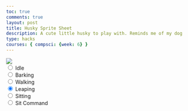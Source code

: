```yaml
---
toc: true
comments: true
layout: post
title: Husky Sprite Sheet
description: A cute little husky to play with. Reminds me of my dog
type: hacks
courses: { compsci: {week: 6} }
---
```


<body>
    <div>
        <canvas id="spriteContainer"> <!-- Within the base div is a canvas. An HTML canvas is used only for graphics. It allows the user to access some basic functions related to the image created on the canvas (including animation) -->
            <img id="HuskySpriteSheet" src="{{site.baseurl}}/images/HuskySpriteSheet.png">
        </canvas>
        <div id="controls"> <!--basic radio buttons which can be used to check whether each individual animaiton works -->
            <input type="radio" name="animation" id="idle" checked>
            <label for="idle">Idle</label><br>
            <input type="radio" name="animation" id="barking">
            <label for="barking">Barking</label><br>
            <input type="radio" name="animation" id="walking">
            <label for="walking">Walking</label><br>
            <input type="radio" name="animation" id="leaping" checked>
            <label for="leaping">Leaping</label><br>
            <input type="radio" name="animation" id="sitting">
            <label for="sitting">Sitting</label><br>
            <input type="radio" name="animation" id="sit command">
            <label for="sit command">Sit Command</label><br>
        </div>
    </div>
</body>
<script>
    // start on page load
    window.addEventListener('load', function () {
        const canvas = document.getElementById('spriteContainer');
        const ctx = canvas.getContext('2d');
        const SPRITE_WIDTH = 90;  // matches sprite pixel width
        const SPRITE_HEIGHT = 58; // matches sprite pixel height
        const SCALE_FACTOR = 2;  // control size of sprite on canvas
        const DESIRED_FRAME_RATE = 3; // 3 frames per second
        const FRAME_INTERVAL = 1000 / DESIRED_FRAME_RATE;
        const animationData = {
            'idle': {
                frameLimit: 3,
                x: 18, // X position for 'idle' animation
                y: -1, // Y position for 'idle' animation
            },
            'barking': {
                frameLimit: 3,
                x: 18, // X position for 'barking' animation
                y: 2, // Y position for 'barking' animation
            },
            'walking': {
                frameLimit: 5,
                x: 18, // X position for 'walking' animation
                y: -1, // Y position for 'walking' animation
            },
            'leaping': {
                frameLimit: 4,
                x: 18, // X position for 'walking' animation
                y: -1, // Y position for 'walking' animation
            },
            'sitting': {
                frameLimit: 3,
                x: 18, // X position for 'walking' animation
                y: -1, // Y position for 'walking' animation
            },
            'sit command': {
                frameLimit: 2,
                x: 18, // X position for 'walking' animation
                y: -1, // Y position for 'walking' animation
            }
        };
          // number of frames per row, this code assumes each row is different
        // const FRAME_RATE = 15;  // not used
        canvas.width = SPRITE_WIDTH * SCALE_FACTOR;
        canvas.height = SPRITE_HEIGHT * SCALE_FACTOR;
        class Husky {
            constructor() {
                this.image = document.getElementById("HuskySpriteSheet");
                this.spriteWidth = SPRITE_WIDTH;
                this.spriteHeight = SPRITE_HEIGHT;
                this.width = this.spriteWidth;
                this.height = this.spriteHeight;
                this.x = 0;
                this.y = 0;
                this.scale = SCALE_FACTOR;
                this.minFrame = 0;
                this.frameY = 0;
                this.frameX = 0;
                this.maxFrame = 0;
            }
            setFrameLimit(limit) {
                this.maxFrame = limit;
            }
            setPosition(x, y) {
                this.x = x;
                this.y = y;
            }
            // draw husky object
            draw(context) {
                context.drawImage(
                    this.image,
                    this.frameX * this.spriteWidth,
                    this.frameY * this.spriteHeight,
                    this.spriteWidth,
                    this.spriteHeight,
                    this.x,
                    this.y,
                    this.width * this.scale,
                    this.height * this.scale
                );
            }
            // update frameX of object
            update() {
                if (this.frameX < this.maxFrame) {
                    this.frameX++;
                } else {
                    this.frameX = 0;
                }
            }
        }
        // husky object
        const husky = new Husky();
        // update frameY of husky object, action from idle, bark, walk, and other radio controls
        const controls = document.getElementById('controls');
        controls.addEventListener('click', function (event) {
            if (event.target.tagName === 'INPUT') {
                const selectedAnimation = event.target.id;
                const animationInfo = animationData[selectedAnimation];
                if (animationInfo) {
                    husky.setFrameLimit(animationInfo.frameLimit);
                    husky.setPosition(animationInfo.x, animationInfo.y);
                }
                switch (selectedAnimation) {
                    case 'idle':
                        husky.frameY = 5;
                        break;
                    case 'barking':
                        husky.frameY = 0;
                        break;
                    case 'walking':
                        husky.frameY = 1;
                        break;
                     case 'leaping':
                        husky.frameY = 2;
                        break;
                     case 'sitting':
                        husky.frameY = 3;
                        break;
                     case 'sit command':
                        husky.frameY = 4;
                        break;
                }
            }
        });
        let lastTimestamp = 0;
        // Animation recursive control function
        function animate(timestamp) {
            const deltaTime = timestamp - lastTimestamp;
            if (deltaTime >= FRAME_INTERVAL) {
                // Clears the canvas to remove the previous frame.
                ctx.clearRect(0, 0, canvas.width, canvas.height);
                // Draws the current frame of the sprite.
                husky.draw(ctx);
                // Updates the `frameX` property to prepare for the next frame in the sprite sheet.
                husky.update();
                // Uses `requestAnimationFrame` to synchronize the animation loop with the display's refresh rate,
                // ensuring smooth visuals.
                lastTimestamp = timestamp;
                }
            requestAnimationFrame(animate);
        }
        // run 1st animate
        animate();
    });
</script>